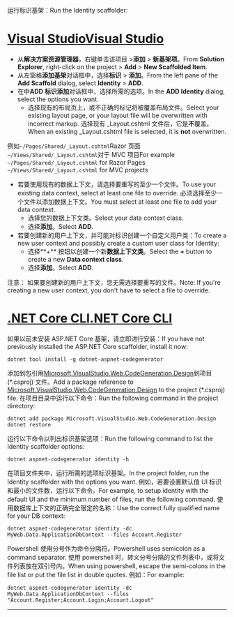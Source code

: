 <span data-ttu-id="d8a87-101">运行标识基架：</span><span class="sxs-lookup"><span data-stu-id="d8a87-101">Run the Identity scaffolder:</span></span>

# <a name="visual-studiotabvisual-studio"></a>[<span data-ttu-id="d8a87-102">Visual Studio</span><span class="sxs-lookup"><span data-stu-id="d8a87-102">Visual Studio</span></span>](#tab/visual-studio)

* <span data-ttu-id="d8a87-103">从**解决方案资源管理器**，右键单击该项目 >**添加** > **新基架项**。</span><span class="sxs-lookup"><span data-stu-id="d8a87-103">From **Solution Explorer**, right-click on the project > **Add** > **New Scaffolded Item**.</span></span>
* <span data-ttu-id="d8a87-104">从左窗格**添加基架**对话框中，选择**标识** > **添加**。</span><span class="sxs-lookup"><span data-stu-id="d8a87-104">From the left pane of the **Add Scaffold** dialog, select **Identity** > **ADD**.</span></span>
* <span data-ttu-id="d8a87-105">在中**ADD 标识添加**对话框中，选择所需的选项。</span><span class="sxs-lookup"><span data-stu-id="d8a87-105">In the **ADD Identity** dialog, select the options you want.</span></span>
  * <span data-ttu-id="d8a87-106">选择现有的布局页上，或不正确的标记将被覆盖布局文件。</span><span class="sxs-lookup"><span data-stu-id="d8a87-106">Select your existing layout page, or your layout file will be overwritten with incorrect markup.</span></span> <span data-ttu-id="d8a87-107">选择现有 _Layout.cshtml 文件后，它是**不**覆盖。</span><span class="sxs-lookup"><span data-stu-id="d8a87-107">When an existing _Layout.cshtml file is selected, it is **not** overwritten.</span></span>

 <span data-ttu-id="d8a87-108">例如`~/Pages/Shared/_Layout.cshtml`Razor 页面`~/Views/Shared/_Layout.cshtml`对于 MVC 项目</span><span class="sxs-lookup"><span data-stu-id="d8a87-108">For example `~/Pages/Shared/_Layout.cshtml` for Razor Pages `~/Views/Shared/_Layout.cshtml` for MVC projects</span></span>
* <span data-ttu-id="d8a87-109">若要使用现有的数据上下文，请选择要重写的至少一个文件。</span><span class="sxs-lookup"><span data-stu-id="d8a87-109">To use your existing data context, select at least one file to override.</span></span> <span data-ttu-id="d8a87-110">必须选择至少一个文件以添加数据上下文。</span><span class="sxs-lookup"><span data-stu-id="d8a87-110">You must select at least one file to add your data context.</span></span>
  * <span data-ttu-id="d8a87-111">选择您的数据上下文类。</span><span class="sxs-lookup"><span data-stu-id="d8a87-111">Select your data context class.</span></span>
  * <span data-ttu-id="d8a87-112">选择**添加**。</span><span class="sxs-lookup"><span data-stu-id="d8a87-112">Select **ADD**.</span></span>
* <span data-ttu-id="d8a87-113">若要创建新的用户上下文，并可能对标识创建一个自定义用户类：</span><span class="sxs-lookup"><span data-stu-id="d8a87-113">To create a new user context and possibly create a custom user class for Identity:</span></span>
  * <span data-ttu-id="d8a87-114">选择**+** 按钮以创建一个新**数据上下文类**。</span><span class="sxs-lookup"><span data-stu-id="d8a87-114">Select the **+** button to create a new **Data context class**.</span></span>
  * <span data-ttu-id="d8a87-115">选择**添加**。</span><span class="sxs-lookup"><span data-stu-id="d8a87-115">Select **ADD**.</span></span>

<span data-ttu-id="d8a87-116">注意： 如果要创建新的用户上下文，您无需选择要重写的文件。</span><span class="sxs-lookup"><span data-stu-id="d8a87-116">Note: If you're creating a new user context, you don't have to select a file to override.</span></span>

# <a name="net-core-clitabnetcore-cli"></a>[<span data-ttu-id="d8a87-117">.NET Core CLI</span><span class="sxs-lookup"><span data-stu-id="d8a87-117">.NET Core CLI</span></span>](#tab/netcore-cli)

<span data-ttu-id="d8a87-118">如果以前未安装 ASP.NET Core 基架，请立即进行安装：</span><span class="sxs-lookup"><span data-stu-id="d8a87-118">If you have not previously installed the ASP.NET Core scaffolder, install it now:</span></span>

```cli
dotnet tool install -g dotnet-aspnet-codegenerator
```

<span data-ttu-id="d8a87-119">添加到包引用[Microsoft.VisualStudio.Web.CodeGeneration.Design](https://www.nuget.org/packages/Microsoft.VisualStudio.Web.CodeGeneration.Design/)到项目 (\*.csproj) 文件。</span><span class="sxs-lookup"><span data-stu-id="d8a87-119">Add a package reference to [Microsoft.VisualStudio.Web.CodeGeneration.Design](https://www.nuget.org/packages/Microsoft.VisualStudio.Web.CodeGeneration.Design/) to the project (\*.csproj) file.</span></span> <span data-ttu-id="d8a87-120">在项目目录中运行以下命令：</span><span class="sxs-lookup"><span data-stu-id="d8a87-120">Run the following command in the project directory:</span></span>

```cli
dotnet add package Microsoft.VisualStudio.Web.CodeGeneration.Design
dotnet restore
```

<span data-ttu-id="d8a87-121">运行以下命令以列出标识基架选项：</span><span class="sxs-lookup"><span data-stu-id="d8a87-121">Run the following command to list the Identity scaffolder options:</span></span>

```cli
dotnet aspnet-codegenerator identity -h
```

<span data-ttu-id="d8a87-122">在项目文件夹中，运行所需的选项标识基架。</span><span class="sxs-lookup"><span data-stu-id="d8a87-122">In the project folder, run the Identity scaffolder with the options you want.</span></span> <span data-ttu-id="d8a87-123">例如，若要设置默认值 UI 标识和最小的文件数，运行以下命令。</span><span class="sxs-lookup"><span data-stu-id="d8a87-123">For example, to setup identity with the default UI and the minimum number of files, run the following command.</span></span> <span data-ttu-id="d8a87-124">使用数据库上下文的正确完全限定的名称：</span><span class="sxs-lookup"><span data-stu-id="d8a87-124">Use the correct fully qualified name for your DB context:</span></span>

```cli
dotnet aspnet-codegenerator identity -dc MyWeb.Data.ApplicationDbContext --files Account.Register
```

<span data-ttu-id="d8a87-125">Powershell 使用分号作为命令分隔符。</span><span class="sxs-lookup"><span data-stu-id="d8a87-125">Powershell uses semicolon as a command separator.</span></span> <span data-ttu-id="d8a87-126">使用 powershell 时，转义分号分隔的文件列表中，或将文件列表放在双引号内。</span><span class="sxs-lookup"><span data-stu-id="d8a87-126">When using powershell, escape the semi-colons in the file list or put the file list in double quotes.</span></span> <span data-ttu-id="d8a87-127">例如：</span><span class="sxs-lookup"><span data-stu-id="d8a87-127">For example:</span></span>

```cli
dotnet aspnet-codegenerator identity -dc MyWeb.Data.ApplicationDbContext --files "Account.Register;Account.Login;Account.Logout"
```
-------------

